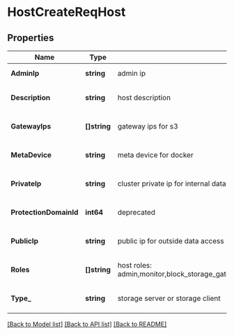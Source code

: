 # HostCreateReqHost

## Properties
Name | Type | Description | Notes
------------ | ------------- | ------------- | -------------
**AdminIp** | **string** | admin ip | [default to null]
**Description** | **string** | host description | [optional] [default to null]
**GatewayIps** | **[]string** | gateway ips for s3 | [optional] [default to null]
**MetaDevice** | **string** | meta device for docker | [optional] [default to null]
**PrivateIp** | **string** | cluster private ip for internal data access | [optional] [default to null]
**ProtectionDomainId** | **int64** | deprecated | [optional] [default to null]
**PublicIp** | **string** | public ip for outside data access | [optional] [default to null]
**Roles** | **[]string** | host roles: admin,monitor,block_storage_gateway,file_storage_gateway,s3_gateway,nfs_gateway | [optional] [default to null]
**Type_** | **string** | storage server or storage client | [optional] [default to null]

[[Back to Model list]](../README.md#documentation-for-models) [[Back to API list]](../README.md#documentation-for-api-endpoints) [[Back to README]](../README.md)


